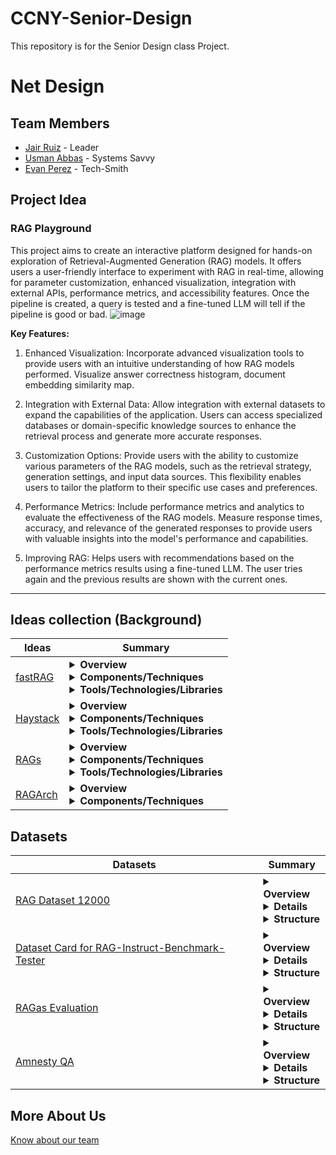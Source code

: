 # CCNY-Senior-Design
This repository is for the Senior Design class Project. 

# Net Design 
## Team Members
- [Jair Ruiz](https://github.com/JNikolo) - Leader
- [Usman Abbas](https://github.com/uscod) - Systems Savvy
- [Evan Perez](https://github.com/evanperez444) - Tech-Smith
## Project Idea
### RAG Playground
This project aims to create an interactive platform designed for hands-on exploration of Retrieval-Augmented Generation (RAG) models. It offers users a user-friendly interface to experiment with RAG in real-time, allowing for parameter customization, enhanced visualization, integration with external APIs, performance metrics, and accessibility features. Once the pipeline is created, a query is tested and a fine-tuned LLM will tell if the pipeline is good or bad.
![image](https://github.com/JNikolo/CCNY-Senior-Design/assets/125705821/3606ff26-e0e6-44bb-8a69-9a7d40e46d67)



**Key Features:**
1. Enhanced Visualization: Incorporate advanced visualization tools to provide users with an intuitive understanding of how RAG models performed. Visualize answer correctness histogram, document embedding similarity map.

2. Integration with External Data: Allow integration with external datasets to expand the capabilities of the application. Users can access specialized databases or domain-specific knowledge sources to enhance the retrieval process and generate more accurate responses.

3. Customization Options: Provide users with the ability to customize various parameters of the RAG models, such as the retrieval strategy, generation settings, and input data sources. This flexibility enables users to tailor the platform to their specific use cases and preferences.

4. Performance Metrics: Include performance metrics and analytics to evaluate the effectiveness of the RAG models. Measure response times, accuracy, and relevance of the generated responses to provide users with valuable insights into the model's performance and capabilities.

5. Improving RAG: Helps users with recommendations based on the performance metrics results using a fine-tuned LLM. The user tries again and the previous results are shown with the current ones.
     
---
<!--
#### RAG Literacy

- [**Knowledge Retrieval Via The OpenAI Playground**](https://cobusgreyling.medium.com/knowledge-retrieval-via-the-openai-playground-8b04682ebe37)  
The article discusses the introduction of a Retrieval Augmentation tool in the new OpenAI playground under Assistants Mode. It examines the significance of this tool in the context of Retrieval-Augmented Generation (RAG) and its impact on the accessibility and functionality of the OpenAI Playground. The feature allows users to upload documents, which are automatically processed and referenced by the assistant when needed, aiming to augment the assistant's knowledge beyond pre-trained models. The article explores the workings of the Retrieval feature, including its processing steps and techniques for content retrieval. It highlights the potential benefits and challenges of the tool, emphasizing the need for flexibility, control over document handling, and insight into the retrieval process for effective application management. 

---

- [**How to improve RAG(Retrieval Augmented Generation) performance**](https://medium.com/@sthanikamsanthosh1994/how-to-improve-rag-retrieval-augmented-generation-performance-2a42303117f8#:~:text=Clean%20the%20Data%3A&text=The%20success%20of%20your%20RAG,interventions%20to%20more%20advanced%20techniques.)  
The article provides an in-depth exploration of the Retrieval Augmentation Generation (RAG) framework, which enhances Language Models (LLMs) by incorporating real-time information retrieval and generation processes to respond accurately to user queries. It outlines the two main phases of RAG: retrieval and generation, and discusses various strategies to refine each phase for optimal performance. These strategies include data cleaning, chunking techniques, custom embedding models, reranking, query transformation, and prompt tuning. The article emphasizes the importance of refining RAG processes to handle complex scenarios and specific domains effectively.

---

- [**Enhancing Large Language Model Performance To Answer Questions and Extract Information More Accurately**](https://arxiv.org/pdf/2402.01722.pdf)  
The paper explores the challenges faced by Large Language Models (LLMs) in generating accurate responses to questions and proposes a fine-tuning approach to address these issues. It discusses the utilization of feedback and examples to refine models continuously, employing metrics such as cosine similarity, LLM evaluation, and Rouge-L scores for evaluation. Benchmarking on financial datasets like FinanceBench and RAG Instruct Benchmark Tester Dataset, the study demonstrates the effectiveness of fine-tuned models compared to zero-shot LLMs, particularly in question and answering tasks. Additionally, the paper highlights the combination of fine-tuning with Retrieval Augmented Generation (RAG) as a promising approach to enhancing response accuracy further.

---

- [**Retrieval-Augmented Generation for Large Language Models: A Survey**](https://arxiv.org/pdf/2312.10997.pdf)  
The paper delves into the challenges faced by Large Language Models (LLMs), such as hallucination and outdated knowledge, and highlights Retrieval-Augmented Generation (RAG) as a promising solution. RAG integrates knowledge from external databases, enhancing model accuracy and credibility, particularly for knowledge-intensive tasks. It provides continuous updates and integration of domain-specific information. The paper reviews the progression of RAG paradigms, from Naive to Advanced and Modular RAG, examining the retrieval, generation, and augmentation techniques. It discusses state-of-the-art technologies in each component, along with metrics and benchmarks for evaluating RAG models. The paper concludes by outlining future research directions, including addressing challenges, expanding multi-modalities, and advancing the RAG infrastructure and ecosystem.

---

- [**Personalized RAG Engine for Low- Latency & High-Performance**](https://medium.com/@bijit211987/personalized-rag-engine-for-low-latency-high-performance-bb07b827a5f7)  
The article explores the construction of a Retrieval-Augmented Generation (RAG) system tailored to personalized data, which combines neural retrieval with text generation models for low latency access to vast personal datasets. It provides a comprehensive guide covering architecture, data ingestion, neural search index optimization, encoding strategies, retrieval model training, re-ranking, text generation model pre-training, query parsing, RAG model integration, user personalization, scalability, and testing & validation. The RAG pipeline enables natural language querying across personal data, resulting in accurate and responsive responses, with significant gains in performance metrics. The article emphasizes the importance of personalization in improving alignment with user language patterns and mental models. Additionally, it discusses scalability considerations and testing methodologies, concluding that RAG systems offer transformative access to personal information and anticipate further advancements in the field.
-->
## Ideas collection (Background)

| Ideas | Summary |
|-------|---------|
| [fastRAG](https://github.com/IntelLabs/fastRAG) | <details><summary>**Overview**</summary>FastRAG is a research framework developed by Intel Labs, designed for creating efficient and optimized retrieval-augmented generative (RAG) pipelines. It includes LLM backends like Intel Gaudi Accelerators, ONNX Runtime, and Llama-CPP for running RAG pipelines efficiently, along with RAG-efficient components like Colbert for token-based late interaction, Fusion-in-Decoder (FiD) for generative multi-document encoding and decoding, and REPLUG for improved multi-document decoding.</details> <details><summary>**Components/Techniques**</summary><ul> <li><details><summary><b>REPLUG (Retrieve and Plug):</b></summary><ul><li>Retrieval-augmented LM method.</li><li>Documents are retrieved and plugged into the input using ensembling.</li><li>Works with any LM without fine-tuning.</li><li>Enables processing a larger number of retrieved documents without limiting to the LM context window.</li></ul> </details></li><li><details><summary><b>ColBERT v2 with PLAID Engine:</b></summary><ul><li>Dense retriever encoding documents into representative vectors.</li><li>ColBERT v2 reduces index size using vector quantization.</li><li>PLAID Engine improves latency times for ColBERT-based indexes.</li></ul></details></li><li><details><summary><b>PLAID Requirements:</b></summary><ul><li>Specifies GPU requirements for PLAID Engine usage.</li></ul></details></li><li><details><summary><b>fastRAG running LLMs with Habana Gaudi (DL1) and Gaudi 2:</b></summary><ul><li>Support for running LLMs on Intel Habana Gaudi accelerators.</li><li>Instructions for configuring the invocation layer of PromptModel for Gaudi backend.</li></ul></details></li><li><details><summary><b>fastRAG running LLMs with ONNX-runtime:</b></summary><ul><li>Method for running quantized LLMs efficiently on CPUs using ONNX-runtime.</li><li>Includes instructions for quantizing the model and loading the quantized model.</li></ul></details></li><li><details><summary><b>fastRAG Running RAG Pipelines with LLMs on a Llama CPP backend:</b></summary><ul><li>Method for running LLMs effectively on CPUs using llama-cpp.</li><li>Installation instructions and loading the model using LlamaCPPInvocationLayer.</li></ul></li><li><details><summary><b>Optimized Embedding Models:</b></summary><ul><li>Introduces quantized int8 models for bi-encoder rankers and retrievers.</li><li>Emphasizes low latency and high throughput.</li><li>Instructions for optimization and usage with the optimum-intel framework.</li></ul></details></li><li><details><summary><b>Fusion-In-Decoder (FiD):</b></summary><ul><li>Transformer-based generative model based on the T5 architecture.</li><li>Used for answering questions given relevant information.</li><li>Provides implementation as an invocation layer for LLMs and a training script for fine-tuning FiD models.</li></ul></li></ul></details> <details><summary>**Tools/Technologies/Libraries**</summary><ul><li>farm-haystack</li><li>transformers</li><li>datasets</li><li>evaluate</li><li>pandas</li><li>nltk</li><li>tqdm</li><li>numba</li><li>openpyxl</li><li>numpy</li><li>protobuf</li><li>ujson</li><li>accelerate</li><li>fastapi</li><li>uvicorn</li><li>Pillow</li><li>beir</li><li>kilt</li><li>streamlit</li><li>st-annotated-text</li><li>matplotlib</li><li>streamlit_chat</li><li>colbert-ai</li><li>faiss-gpu</li><li>faiss-cpu</li><li>qdrant-haystack</li><li>spacy</li><li>pyvis</li><li>networkx</li><li>opencv-python-headless</li><li>intel-extension-for-transformers</li><li>neural_compressor</li><li>pytrec_eval</li><li>torch</li><li>onnx</li><li>onnxruntime</li><li>onnxruntime-extensions</li><li>sentence-transformers</li><li>intel-extension-for-pytorch</li><li>optimum</li><li>llama-cpp-python</li><li>flake8</li></ul></details> |
| [Haystack](https://github.com/deepset-ai/haystack) | <details><summary>**Overview**</summary>The goal of the LLM orchestration framework Haystack by deepset.ai is to create LLM applications that are adaptable and ready for production. It facilitates the creation of pipelines for data interaction by joining different parts, such as file converters, vector databases, and models. It leverages textual data, including structured and unstructured documents, for retrieval and processing, making it perfect for RAG, question answering, semantic search, and chatbots. Although providing flexibility and extensive NLP capabilities, system complexity, data quality reliance, and the requirement for integration with current technologies may present implementation issues.</details> <details><summary>**Components/Techniques**</summary><ul><li><details><summary>**Components**</summary><ul><li><b>Generators:</b> Responsible for generating text responses, divided into chat and non-chat types based on conversational contexts.</li><li><b>Retrievers:</b> Select documents matching user queries from Document Stores.</li></ul></details></li><li> <details><summary>**Document Stores**</summary>An object storing documents in Haystack, serving as an interface to a storage database. Various components can interact with it to read or write documents.</details></li><li> <details><summary>**Data Classes**</summary><ul><li><b>Document class:</b> Contains information carried through the pipeline, such as text, metadata, tables, or binary data.</li><li><b>Answer class:</b> Holds generated answers, originating queries, and metadata.</li></ul></details></li><li> <details><summary>**Pipelines**</summary>Customizable systems created by combining components, document stores, and integrations. Highly flexible, allowing various flows, standalone components, loops, and connections. Pipelines can be saved in convenient formats for reuse or sharing.</details></li><li> <details><summary>**Optimization**</summary> <ul><li><details><summary><strong>What is Model-Based Evaluation</strong></summary><p>Model-based evaluation in Haystack utilizes a language model to assess the results of a Pipeline, typically without requiring labels for outputs. It's commonly used with Retrieval-Augmented Generative (RAG) Pipelines but can be applied to any Pipeline. Haystack currently supports end-to-end model-based evaluation of complete RAG Pipelines.</p></details></li><li> <details><summary><strong>Using LLMs for Evaluation</strong></summary><p>A common strategy involves using Language Models (LLMs) like OpenAI's GPT models as evaluator models, often referred to as golden models. GPT-4 is frequently used for this purpose. This method offers flexibility in defining evaluation metrics, such as faithfulness and context relevance, through well-crafted prompts.</p></details> </li><li><details><summary><strong>Using Small Cross-Encoder Models</strong></summary><p>In addition to LLMs, small cross-encoder models can be used for evaluation, calculating semantic answer similarity, for example. These models are faster and cheaper but less flexible in terms of evaluation aspects compared to LLMs.</p></details></li><li> <details><summary><strong>Model-Based Evaluation Pipelines</strong></summary><p>Model-based evaluation in Haystack can be performed independently by creating and running an evaluation Pipeline, or by adding an evaluator component to the end of a RAG Pipeline. The latter approach allows both RAG Pipeline execution and evaluation in a single pipeline.run() call.</p></details></li><li> <details><summary><strong>Evaluation Framework Integrations</strong></summary><p>Haystack integrates with evaluation frameworks like DeepEval, UpTrain, and Ragas, providing Evaluator components for each framework: RagasEvaluator, DeepEvalEvaluator, and UpTrainEvaluator.</p></details></li></ul></details></ul> </details> <details><summary>**Tools/Technologies/Libraries**</summary> <ul><li>Hatchling (build system)</li><li>Pandas</li><li>Haystack-bm25</li><li>Tqdm</li><li>Tenacity</li><li>Lazy-imports</li><li>Openai</li><li>Jinja2</li><li>Posthog</li><li>Pyyaml</li><li>More-itertools</li><li>Networkx</li><li>Typing_extensions</li><li>Boilerpy3</li><li>Requests</li><li>Numpy</li><li>Python-dateutil</li><li>Pre-commit</li><li>Mypy</li><li>Pytest</li><li>Pytest-cov</li><li>Pytest-custom_exit_code</li><li>Pytest-asyncio</li><li>Pytest-rerunfailures</li><li>Responses</li><li>Tox</li><li>Coverage</li><li>Python-multipart</li><li>Psutil</li><li>Pylint</li><li>Ruff</li><li>Toml</li><li>Reno</li><li>Dulwich</li><li>Black</li><li>Transformers</li><li>Huggingface_hub</li><li>Spacy</li><li>Spacy-curated-transformers</li><li>En-core-web-trf</li><li>Pypdf</li><li>Markdown-it-py</li><li>Mdit_plain</li><li>Tika</li><li>Azure-ai-formrecognizer</li><li>Langdetect</li><li>Sentence-transformers</li><li>Openai-whisper</li><li>Chroma-haystack</li><li>Jsonref</li><li>Openapi3</li><li>Jsonschema</li><li>Opentelemetry-sdk</li><li>Ddtrace</li><li>Structlog</li><li>Isort</li><li>Pyproject-parser</li><li>Haystack-pydoc-tools</li></ul></details>|
| [RAGs](https://github.com/run-llama/rags) | <details><summary>**Overview**</summary>RAGs is a Streamlit app inspired by OpenAI's GPTs, allowing users to create a RAG pipeline using natural language. Users can describe their task and specify parameters such as the number of documents to retrieve. The app provides a config view where users can adjust parameters like top-k and summarization. Finally, users can query the RAG agent with their questions over the specified data source.</details> <details><summary>**Components/Techniques**</summary> <ul><li><details><summary>Home Page</summary>This is the section where you build a RAG pipeline by instructing the "builder agent". Typically to setup a RAG pipeline you need the following components:<ul><li>Describe the dataset. Currently they support either a single local file or a web page</li><li>Describe the task. Concretely this description will be used to initialize the "system prompt" of the LLM powering the RAG pipeline.</li><li>Define the typical parameters for a RAG setup. See the below section for the list of parameters.</li></ul></details></li><li><details><summary>RAG Config</summary><ul><li>This section contains the RAG parameters, generated by the "builder agent" in the previous section. In this section, you have a UI showcasing the generated parameters and have full freedom to manually edit/change them as necessary.</li><li>Currently the set of parameters is as follows:</li><ul><li>System Prompt</li><li>Include Summarization: whether to also add a summarization tool (instead of only doing top-k retrieval.)</li><li>Top-K</li><li>Chunk Size</li><li>Embed Model</li><li>LLM</li></ul><li>If you manually change parameters, you can press the "Update Agent" button in order to update the agent.</li><li>If you don't see the `Update Agent` button, that's because you haven't created the agent yet. Please go to the previous "Home" page and complete the setup process.</li><li>We can always add more parameters to make this more "advanced" 🛠️, but thought this would be a good place to start.</li></ul></details></li><li><details><summary>Generated RAG Agent</summary><ul><li>Once your RAG agent is created, you have access to this page.</li><li>This is a standard chatbot interface where you can query the RAG agent and it will answer questions over your data.</li><li>It will be able to pick the right RAG tools (either top-k vector search or optionally summarization) in order to fulfill the query.</li></ul></details></li><li><details><summary>Supported LLMs and Embeddings</summary><ul><li><details><summary>Builder Agent</summary><ul><li>By default, the builder agent uses OpenAI, specified in the <code>core/builder_config.py</code> file.</li><li>Customization to any desired LLM is possible, with an example provided for Anthropic.</li><li>Note: GPT-4 variants are recommended for reliable results in agent construction.</li></ul></details></li><li><details><summary>Generated RAG Agent</summary><ul><li>Configuration can be set through natural language or manually for both the embedding model and LLM.</li><li>LLMs supported:<ul><li>OpenAI: ID format is "openai:<model_name>", e.g., "openai:gpt-4-1106-preview".</li><li>Anthropic: ID format is "anthropic:<model_name>", e.g., "anthropic:claude-2".</li><li>Replicate: ID format is "replicate:<model_name>".</li><li>HuggingFace: ID format is "local:<model_name>", e.g., "local:BAAI/bge-small-en".</li></ul></li><li>Embeddings: Supports text-embedding-ada-002 by default, also supports Hugging Face models. Hugging Face models can be used by prefixing "local", e.g., "local:BAAI/bge-small-en".</li></ul></li></ul></details></li></ul></details><details><summary>**Tools/Technologies/Libraries**</summary><ul><li>streamlit</li><li>streamlit-pills</li><li>llama-index</li><li>llama-hub</li><li>langchain</li><li>pypdf</li><li>clip</li><li>typing-inspect</li><li>typing_extensions</li><li>types-requests</li><li>black</li><li>isort</li><li>pytest-asyncio</li><li>ruff</li><li>mypy</li><li>referencing</li><li>jsonschema-specifications</li><li>poetry</li><li>poetry-core</li></ul> |
| [RAGArch](https://github.com/AI-ANK/RAGArch) | <details><summary>**Overview**</summary>RAGArch is a streamlit application that allows users to test and compare RAG pipelines by giving them the option to choose different parameters such as the LLM, embeddings, and vector store</details> <details><summary>**Components/Techniques**</summary>The application not only allows users to play with different settings with their own documents in real time, but also provides the option to export the Python code that corresponds to the pipeline the users configures so that they can put it into another project. The demo utilizes streamlit and LlamaindexThe LLM's that are included in this demo are Gemini Pro, Cohere, GPT 3.5, and GPT 4. The embeddings included are: <ul><li>"BAAI/bge-small-en-v1.5"</li><li>"WhereIsAI/UAE-Large-V1"</li><li>"BAAI/bge-large-en-v1.5"</li><li>"khoa-klaytn/bge-small-en-v1.5-angle"</li><li>"BAAI/bge-base-en-v1.5"</li><li>"llmrails/ember-v1"</li><li>"jamesgpt1/sf_model_e5"</li><li>"thenlper/gte-large"</li><li>"infgrad/stella-base-en-v2"</li><li>"thenlper/gte-base"</li></lu> Finally for Vectors Stores there is Simple, Pinecone, and Qdrant</details> |

## Datasets

| Datasets | Summary |
|-----------------|-----------------|
| [RAG Dataset 12000](https://huggingface.co/datasets/neural-bridge/rag-dataset-12000) | <details><summary>**Overview**</summary>The Retrieval-Augmented Generation (RAG) Dataset 12000 is designed for RAG-optimized models, offering English data built by Neural Bridge AI and released under the Apache license 2.0. It enhances large language models (LLMs) by allowing them to consult external authoritative knowledge bases before generating responses. This approach significantly improves the models' ability to produce relevant, accurate, and context-specific output by extending their capabilities to specialized domains or internal data without retraining.</details> <details><summary>**Details**</summary>The dataset consists of triple-feature entries: "context," "question," and "answer" fields, with 12000 entries. Each data point includes a context obtained from Falcon RefinedWeb, a question related to the context, and an answer generated by GPT-4.</details> <details><summary>**Structure**</summary>Data instances contain context, question, and answer fields. An example data point is structured as follows:<code>{"context": "...","question": "...","answer": "..."}</code></details> |
| [Dataset Card for RAG-Instruct-Benchmark-Tester](https://huggingface.co/datasets/llmware/rag_instruct_benchmark_tester) | <details><summary>**Overview**</summary>The updated benchmarking test dataset for Retrieval Augmented Generation (RAG) focuses on evaluating model performance in enterprise applications, particularly in financial services and legal domains. It comprises 200 questions with context passages sourced from various common retrieval scenarios such as financial news, contracts, technical articles, etc. </details> <details><summary>**Details**</summary>The dataset is segmented into several categories for benchmarking purposes: <ul><li>Core Q&A Evaluation (Samples 0-99): Consisting of 100 fact-based questions to assess the model's ability to provide correct responses, scored on a scale of 0-100.</li><li>Not Found Classification (Samples 100-119): Includes 20 samples where the context passage lacks a direct answer to the question, aiming to evaluate whether the model appropriately identifies such cases as "Not Found."</li><li>Boolean - Yes/No (Samples 120-139): Comprises 20 Yes/No questions to assess the model's handling of binary queries.</li><li>Basic Math (Samples 140-159): Features 20 everyday math questions covering simple arithmetic operations, percentages, sorting, and ranking.</li><li>Complex Q&A (Samples 160-179): Consists of 20 samples designed to test the model on various complex skills such as multiple-choice, financial table reading, and logical selections.</li><li>Summary (Sample 180-199): Includes 20 samples for evaluating the model's ability to generate both long-form and short-form summarizations.</li></ul></details> <details><summary>**Structure**</summary>200 JSONL samples with 6 keys: "query", "context" ,"answer", "category" ,"tokens", "sample_number"</details> |
| [RAGas Evaluation](https://huggingface.co/datasets/shayorshay/ragas-eval) | <details><summary>**Overview**</summary>This dataset focus on providing data to use it with RAGAs framework for RAG pipeline evaluation</details> <details><summary>**Details**</summary>This dataset has 20 rows, where each value is a string. It has four features that allows compatibility with RAGAs framework.</details> <details><summary>**Structure**</summary>30 CSV rows samples with 4 keys: "question", "ground_truths" ,"answer", "context"</details> |
| [Amnesty QA](https://huggingface.co/datasets/explodinggradients/amnesty_qa) | <details><summary>**Overview**</summary>The dataset provides information for a RAG pipeline evaluation using the RAGAs framework. Ir provides the questions, answers, ground truths, and context. </details> <details><summary>**Details**</summary>The dataset is avalaible in: English, Malayalam, Hindi. It consists of 20 rows. </details> <details><summary>**Structure**</summary><code>{"question": "...", "ground_truths": ["...",...] ,"answer": "...", "contexts": ["...",...]}</code></details> |


<!--
**Dataset Summary:**
The RAG-Instruct-Benchmark-Tester dataset is a benchmarking test dataset specifically designed for retrieval augmented generation (RAG) use cases in enterprise settings, particularly in financial services and legal domains. It consists of 200 questions with context passages sourced from various retrieval scenarios such as financial news, earnings releases, contracts, invoices, technical articles, general news, and short texts. The dataset is segmented into different categories for benchmarking evaluation, including core Q&A, not found classification, boolean (yes/no), basic math, complex Q&A, and summary questions.

**Representative Questions:**
The dataset includes a variety of representative questions covering topics such as payment terms, financial performance, legal agreements, economic forecasts, stock market data, and mathematical calculations. These questions aim to assess different skills and capabilities of models in understanding and responding to diverse query types.

**Languages:**
The dataset is in English.

**Dataset Structure:**
It comprises 200 JSONL samples with six keys: "query", "context", "answer", "category", "tokens", and "sample_number". Each sample includes information about the question, context passage, answer, category of question, tokenized text, and sample number.

**Personal and Sensitive Information:**
The dataset samples were custom-written for the benchmarking objective, derived from publicly-available sources or originally-created samples. Therefore, they do not contain personal or sensitive information.

**Dataset Card Contact:**
For further information about the dataset project, interested parties can contact Darren Oberst and the llmware team. They are available to provide additional details about the project upon request.




dataset 12000

**Languages:**
The dataset text is in English, with the BCP-47 code "en."

**Dataset Structure:**


**Data Splits:**
The dataset is split into training and test sets, with 9600 instances for training and 2400 instances for testing.






- [**An Overview on RAG Evaluation**](https://weaviate.io/blog/rag-evaluation)  
The article delves into the evaluation and optimization of Retrieval Augmented Generation (RAG) systems, which enhance Large Language Models (LLMs) with context retrieved from vector databases like Weaviate. Inspired by advancements in using LLMs for evaluation, the authors explore new trends, metrics, and tuning approaches for RAG systems. They discuss the distinctions between RAG and Agent systems and propose methods for managing experimental configurations. The article aims to provide insights into enhancing the performance and effectiveness of RAG applications, particularly in chatbots and question-answering systems.
 
- [**How to Measure the Success of Your RAG-based LLM System**](https://towardsdatascience.com/how-to-measure-the-success-of-your-rag-based-llm-system-874a232b27eb)  
The article explores the significance of Research Augmented Generation (RAG) as a prevalent application of Large Language Models (LLMs) and its increasing adoption by businesses. While individual users often focus on text summarization and generation, businesses recognize the potential of leveraging their data with this technology. The author reflects on personal experiences with LLMs, highlighting text generation as a primary use case. The article aims to delve into the evaluation of RAG systems, rather than offering a guide on building them, by discussing various aspects of assessing their performance and effectiveness.

---

- [**Top Evaluation Metrics for RAG Failures**](https://towardsdatascience.com/top-evaluation-metrics-for-rag-failures-acb27d2a5485)  
The article discusses comprehensive evaluation metrics and approaches for assessing the performance of Large Language Model (LLM) Retrieval Augmented Generation (RAG) systems. It emphasizes the importance of continually evaluating these systems against established metrics to enhance their accuracy, relevance, and timeliness in providing information. Additionally, the article suggests advanced methods for improving RAG, such as re-ranking, metadata attachments, experimentation with embedding models and indexing methods, and implementing techniques like HyDE and Cohere document mode. While these advanced methods may enhance contextual coherence, they require more resources. Utilizing RAG alongside these methods can lead to performance improvements, provided that retrieval and response metrics are monitored and maintained effectively.

---

- [**Evaluating RAG Applications with RAGAs**](https://towardsdatascience.com/evaluating-rag-applications-with-ragas-81d67b0ee31a)  
The article discusses the challenges involved in evaluating Retrieval-Augmented Generation (RAG) pipelines, emphasizing the need to assess both the retriever and generator components separately and together for comprehensive evaluation. It highlights the importance of quantitative evaluation using appropriate metrics and datasets. With the emergence of various approaches for RAG evaluation frameworks, including RAGAs, the article aims to explore how RAG pipelines can be evaluated effectively using these frameworks.

---

- [**Evaluate and Optimize RAG with TruLens (full tutorial)**](https://www.youtube.com/watch?v=ul5huLywzZk&t=13s&ab_channel=JohannesJolkkonen%7CFunktioAI)
The video shows how to get started using TruLens, an evaluation framework for Systematic evaluation, which is the key piece in taking your RAG-systems from just a cool demo into something that's actually useful for real people and businesses. TruLens has been developed by TruEra, a well-established ML-monitoring company.
---

- [**Visualize your RAG Data — Evaluate your Retrieval-Augmented Generation System with Ragas**](https://towardsdatascience.com/visualize-your-rag-data-evaluate-your-retrieval-augmented-generation-system-with-ragas-fc2486308557)  
The article introduces a methodology for evaluating Retrieval-Augmented Generation (RAG) systems using interactive visualization techniques. It outlines steps for building a RAG system, generating evaluation questions, and assessing system performance. The evaluation involves metrics such as answer correctness, which is analyzed in conjunction with question and document embeddings using UMAP-based visualizations. The article demonstrates how to use Renumics Spotlight to visualize and interpret the results, identifying patterns and clusters within the data to gain deeper insights into system behavior. Overall, the approach offers a comprehensive method for evaluating and understanding RAG systems, facilitating informed decision-making in software development.

#### Ideas for actual app

- [**LLM Playground Hands-On Learning | Build and Compare RAG-based Chatbot Responses Side-by-Side**](https://www.youtube.com/watch?v=xIc4IR79ksA&t=406s&ab_channel=DataRobot)  
The video introduces the DataRobot LLM Playground for first-time users. It guides viewers through downloading accompanying zip files to build vector databases and LLM blueprints. Different components like vector databases, system prompts, and LLM models are showcased through side-by-side comparisons of generative outputs. Users are encouraged to experiment with prompts using movie plot summary data, with the platform offering rapid prototyping and project management tools for building Gen AI applications efficiently.

---

- [**How to build your AI ChatBot with NLP in Python**](https://www.analyticsvidhya.com/blog/2021/10/complete-guide-to-build-your-ai-chatbot-with-nlp-in-python/)  
The article introduces readers to the creation of an AI chatbot using Natural Language Processing (NLP) in Python. It outlines the steps involved, from understanding NLP to building a chatbot capable of engaging in real conversations with users. The guide offers hands-on instructions, providing code samples that can be customized to suit individual needs. In the conclusion, it emphasizes the versatility of the provided code samples as building blocks for similar projects and suggests enrolling in an AI and ML Blackbelt Plus Program to further enhance skills. The article highlights the use of speech recognition tools and pre-trained Transformers language models to make the chatbot intelligent.
---
- [**Building Production-Ready RAG Applications: Jerry Liu**](https://www.youtube.com/watch?v=TRjq7t2Ms5I&ab_channel=AIEngineer)  
The video is a recorded talk by Jerry Liu, CEO of LlamaIndex, from the AI Engineer Summit 2023 in San Francisco. Liu discusses how Large Language Models (LLMs) are revolutionizing search, interaction, and content generation, particularly through Retrieval Augmented Generation (RAG) stacks. He emphasizes the challenges of productionizing RAG stacks effectively and highlights core techniques for improving retrieval systems. These techniques include data preparation, vectorization, retrieval strategies, evaluation metrics, fine-tuning, scalability, efficiency, and ethical considerations. Liu shares insights from his experience in ML engineering and AI research, concluding with an invitation to the AI Engineer World's Fair in 2024.

---
- [**Meet RAGxplorer: An interactive AI Tool to Support the Building of Retrieval Augmented Generation (RAG) Applications by Visualizing Document Chunks and the Queries in the Embedding Space**](https://www.marktechpost.com/2024/01/25/meet-ragxplorer-an-interactive-ai-tool-to-support-the-building-of-retrieval-augmented-generation-rag-applications-by-visualizing-document-chunks-and-the-queries-in-the-embedding-space/)  
The article introduces RAGxplorer, an interactive AI tool designed to support the development of Retrieval Augmented Generation (RAG) applications by visualizing document chunks and queries in an embedding space. RAGxplorer breaks documents into smaller, overlapping chunks and converts them into mathematical representations called embeddings. These embeddings are then visualized in a 2D or 3D space, allowing users to assess how well RAG models understand the document. The tool's flexibility in handling various document formats and query expansion techniques enhances its effectiveness in revealing semantic relationships within documents, helping users identify biases, knowledge gaps, and overall model performance. RAGxplorer addresses the challenges of visualizing complex language models, making it a valuable resource for researchers, developers, and practitioners seeking deeper insights into these advanced systems.
-->


## More About Us
[Know about our team](https://docs.google.com/presentation/d/1SBlGVdz81NUZDpsXQ5xZXaC7oOi-OAkKURFXmy4CcT8/edit?usp=sharing)
